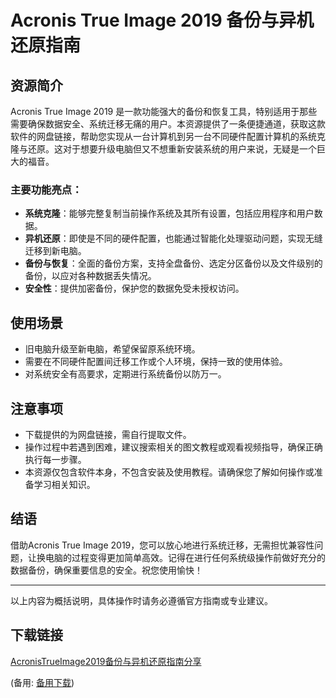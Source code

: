 # Acronis True Image 2019 备份与异机还原指南

## 资源简介

Acronis True Image 2019 是一款功能强大的备份和恢复工具，特别适用于那些需要确保数据安全、系统迁移无痛的用户。本资源提供了一条便捷通道，获取这款软件的网盘链接，帮助您实现从一台计算机到另一台不同硬件配置计算机的系统克隆与还原。这对于想要升级电脑但又不想重新安装系统的用户来说，无疑是一个巨大的福音。

### 主要功能亮点：
- **系统克隆**：能够完整复制当前操作系统及其所有设置，包括应用程序和用户数据。
- **异机还原**：即使是不同的硬件配置，也能通过智能化处理驱动问题，实现无缝迁移到新电脑。
- **备份与恢复**：全面的备份方案，支持全盘备份、选定分区备份以及文件级别的备份，以应对各种数据丢失情况。
- **安全性**：提供加密备份，保护您的数据免受未授权访问。

## 使用场景
- 旧电脑升级至新电脑，希望保留原系统环境。
- 需要在不同硬件配置间迁移工作或个人环境，保持一致的使用体验。
- 对系统安全有高要求，定期进行系统备份以防万一。

## 注意事项
- 下载提供的为网盘链接，需自行提取文件。
- 操作过程中若遇到困难，建议搜索相关的图文教程或观看视频指导，确保正确执行每一步骤。
- 本资源仅包含软件本身，不包含安装及使用教程。请确保您了解如何操作或准备学习相关知识。

## 结语
借助Acronis True Image 2019，您可以放心地进行系统迁移，无需担忧兼容性问题，让换电脑的过程变得更加简单高效。记得在进行任何系统级操作前做好充分的数据备份，确保重要信息的安全。祝您使用愉快！

---

以上内容为概括说明，具体操作时请务必遵循官方指南或专业建议。

## 下载链接
[AcronisTrueImage2019备份与异机还原指南分享](https://pan.quark.cn/s/960ce634f9a2) 

(备用: [备用下载](https://pan.baidu.com/s/1nHQ6UzXXpYwfyXe5PBjK6g?pwd=1234))
